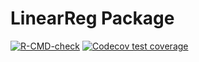 # LinearReg Package

<!-- badges: start -->
  [![R-CMD-check](https://github.com/xinjinli2/bios625_hw3/actions/workflows/R-CMD-check.yaml/badge.svg)](https://github.com/xinjinli2/bios625_hw3/actions/workflows/R-CMD-check.yaml)
[![Codecov test coverage](https://codecov.io/gh/xinjinli2/bios625_hw3/branch/main/graph/badge.svg)](https://app.codecov.io/gh/xinjinli2/bios625_hw3?branch=main)
<!-- badges: end -->
